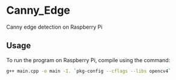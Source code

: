 # Canny_Edge
Canny edge detection on Raspberry Pi

## Usage
To run the program on Raspberry Pi, compile using the command:

```bash
g++ main.cpp -o main -I. `pkg-config --cflags --libs opencv4`
```
